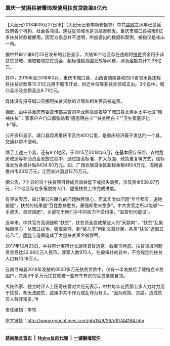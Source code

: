 ### 重庆一贫困县被曝违规使用扶贫贷款逾8亿元
------------------------

<p>【大纪元2018年09月27日讯】（大纪元记者李新安报导）中共<a href="http://www.epochtimes.com/gb/tag/%E8%85%90%E8%B4%A5.html">腐败</a>之风早已蔓延政府各个机构、社会各领域，连<a href="http://www.epochtimes.com/gb/tag/%E6%89%B6%E8%B4%AB.html">扶贫</a>领域也是贪腐案频发。重庆市城口县被曝8亿多扶贫贷款被挪用。因官方信息并不透明，所披露出的数据和案例，被指仅是冰山一角。</p>
<p>据中共审计署9月25日发布的公告显示，大陆16个地区存在违规将<a href="http://www.epochtimes.com/gb/tag/%E6%89%B6%E8%B4%AB.html">扶贫</a>资金用于非扶贫领域、骗取套取扶贫资金、超标准超范围发放等问题，涉及金额共计11.38亿元。</p>
<p>其中，2015年至2018年3月，重庆市城口县、山西省商南县和四川省邻水县违规将扶贫贷款等10.51亿元用于城市开发、拆迁补偿等非扶贫领域支出。3个县中，城口县涉及金额高达8.71亿元。</p>
<p>媒体没有报导城口县挪用扶贫贷款的详情和相关官员被追责。</p>
<p>相反，由中共重庆市委宣传部主管的华龙网高调报导了城口县北屏乡太平社区“精神扶贫”：家家户户门口都张贴著“感恩明白卡”“扶贫明白卡”“卫生家庭评比卡”等。</p>
<p>公开资料显示，城口县距离重庆市区约400公里，是重庆经济最不发达的一个县，交通非常不便利。</p>
<p>除了上述三个县，还有8个地区，于2015至2018年6月，在基本医疗保险、农村危房改造等补助资金发放过程中，通过提高标准、扩大范围、政策重复等方式，超标准发放各类补贴8434.80万元。如，广西壮族自治区超标金额4604万元，海南省儋州市2312万元，江西省兴国县1275万元。</p>
<p>据公告，7个县的16个扶贫项目建成后效益低下或损失浪费，涉及资金538.97万元；7个地区存在多报脱贫人口、虚报扶贫工作完成进度。</p>
<p>有评论表示，审计署公告曝光的问题触目惊心，但其实类似问题“年年都有，遍地都是”，扶贫的结果是“百姓愈扶愈贫，豪强却愈来愈多”。中共贪官之所以能够“一手遮天、敛财自肥”，关键在于他们手中的权力不受约束，“监管形同虚设”。</p>
<p>近年来，中共官方高调鼓吹“扶贫”，扶贫资金变成某些人的“天鹅肉”，“扶贫”乱象触目惊心：从雁过拔毛，强取豪夺，到“装儿子”再到文章抄袭，各类“扶贫”<a href="http://www.epochtimes.com/gb/tag/%E9%80%A0%E5%81%87.html">造假</a>五花八门。<a href="http://www.epochtimes.com/gb/tag/%E8%85%90%E8%B4%A5.html">腐败</a>与造假造成了大量扶贫资金被侵吞。</p>
<p>2017年12月23日，中共审计署审计长胡泽君曾透露，截至10月底，扶贫领域问题资金高达32.68亿元人民币，涉案人数970人。在被审计的县中，不合规定的扶贫人口有10.18万人。</p>
<p>云南寻甸县2016年发放的6500多万元扶贫贷款中，仅有一半发放给了建档立卡贫困户，其余3千多万元扶贫款被一些有车有房的官员亲属冒领。</p>
<p>大陆作家、独立时评人士田奇庄曾对大纪元表示，中共每年花费那么多人力财力用于扶贫，却无法脱贫，这跟中共不作为或乱作为有关。“因为政策、贪腐，造成贫穷人群非常多。”#</p>
<p>责任编辑：李穹</p>

原文链接：http://www.epochtimes.com/gb/18/9/26/n10744184.htm


------------------------
#### [禁闻聚合首页](https://github.com/gfw-breaker/banned-news/blob/master/README.md) &nbsp;|&nbsp; [Nginx反向代理](https://github.com/gfw-breaker/open-proxy/blob/master/README.md) &nbsp;|&nbsp; [一键翻墙软件](https://github.com/gfw-breaker/nogfw/blob/master/README.md)